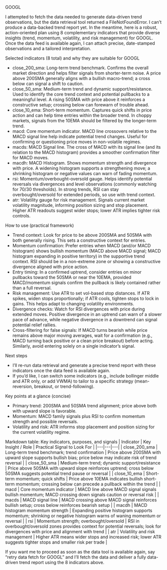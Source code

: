 GOOGL

I attempted to fetch the data needed to generate data-driven trend observations, but the data retrieval tool returned a FileNotFoundError. I can’t produce a data-backed trend report yet. In the meantime, here is a robust, action-oriented plan using 8 complementary indicators that provide diverse insights (trend, momentum, volatility, and risk management) for GOOGL. Once the data feed is available again, I can attach precise, date-stamped observations and a tailored interpretation.

Selected indicators (8 total) and why they are suitable for GOOGL
- close_200_sma: Long-term trend benchmark. Confirms the overall market direction and helps filter signals from shorter-term noise. A price above 200SMA generally aligns with a bullish macro-trend; a cross below can signal a shift to caution.
- close_50_sma: Medium-term trend and dynamic support/resistance. Used to identify the core trend context and potential pullbacks to a meaningful level. A rising 50SMA with price above it reinforces a constructive setup; crossing below can forewarn of trouble ahead.
- close_10_ema: Short-term momentum. Captures quick shifts in price action and can help time entries within the broader trend. In choppy markets, signals from the 10EMA should be filtered by the longer-term trend.
- macd: Core momentum indicator. MACD line crossovers relative to the MACD signal line help indicate potential trend changes. Useful for confirming or questioning price moves in non-volatile regimes.
- macds: MACD Signal line. The cross of MACD with its signal line (and its relation to the MACD histogram) provides a smoother confirmation filter for MACD moves.
- macdh: MACD Histogram. Shows momentum strength and divergence with price. A widening histogram supports a strengthening move; a shrinking histogram or negative values can warn of fading momentum.
- rsi: Momentum/overbought-oversold gauge. Helps identify potential reversals via divergences and level observations (commonly watching for 70/30 thresholds). In strong trends, RSI can stay overbought/oversold for extended periods, so use with trend context.
- atr: Volatility gauge for risk management. Signals current market volatility magnitude, informing position sizing and stop placement. Higher ATR readouts suggest wider stops; lower ATR implies tighter risk controls.

How to use (practical framework)
- Trend context: Look for price to be above 200SMA and 50SMA with both generally rising. This sets a constructive context for entries.
- Momentum confirmation: Prefer entries when MACD (and/or MACD histogram) shows bullish momentum (MACD above MACD signal; MACD histogram expanding in positive territory) in the supportive trend context. RSI should be in a non-extreme zone or showing a constructive divergence aligned with price action.
- Entry timing: In a confirmed uptrend, consider entries on minor pullbacks toward the 50SMA or near the 10EMA, provided MACD/momentum signals confirm the pullback is likely contained rather than a full reversal.
- Risk management: Use ATR to set vol-based stop distances. If ATR spikes, widen stops proportionally; if ATR cools, tighten stops to lock in gains. This helps adapt to changing volatility environments.
- Divergence checks: Watch for RSI divergences with price during extended moves. Positive divergence in an uptrend can warn of a slower pace of advance, while negative divergence in a downtrend can signal potential relief rallies.
- Cross-filtering for false signals: If MACD turns bearish while price remains above major moving averages, wait for a confirmation (e.g., MACD turning back positive or a clean price breakout) before acting. Similarly, avoid entering solely on a single indicator’s signal.

Next steps
- I’ll re-run data retrieval and generate a precise trend report with these indicators once the data feed is available again.
- If you’d like, I can switch some indicators (e.g., include bollinger middle and ATR only, or add VWMA) to tailor to a specific strategy (mean-reversion, breakout, or trend-following).

Key points at a glance (concise)
- Primary trend: 200SMA and 50SMA trend alignment; price above both with upward slope is favorable.
- Momentum: MACD family signals plus RSI to confirm momentum strength and possible reversals.
- Volatility and risk: ATR informs stop placement and position sizing for the current volatility regime.

Markdown table: Key indicators, purposes, and signals
| Indicator | Key Insight / Role | Practical Signal to Look For |
|---|---|---|
| close_200_sma | Long-term trend benchmark; trend confirmation | Price above 200SMA with upward slope supports bullish bias; price below may indicate risk of trend reversal |
| close_50_sma | Medium-term trend; dynamic support/resistance | Price above 50SMA with upward slope reinforces uptrend; cross below 50SMA suggests potential trend pause or reversal |
| close_10_ema | Short-term momentum; quick shifts | Price above 10EMA indicates bullish short-term momentum; crossing below can precede a pullback within the trend |
| macd | Core momentum indicator | MACD line above MACD signal signals bullish momentum; MACD crossing down signals caution or reversal risk |
| macds | MACD signal line | MACD crossing above MACD signal reinforces bullish setup; cross below reinforces bearish setup |
| macdh | MACD histogram momentum strength | Expanding positive histogram supports momentum; shrinking or negative histogram warns of waning momentum or reversal |
| rsi | Momentum strength; overbought/oversold | RSI in overbought/oversold zones provides context for potential reversals; look for divergences with price and alignment with trend |
| atr | Volatility and risk management | Higher ATR means wider stops and increased risk; lower ATR suggests tighter stops and smaller risk per trade |

If you want me to proceed as soon as the data tool is available again, say “retry data fetch for GOOGL” and I’ll fetch the data and deliver a fully data-driven trend report using the 8 indicators above.